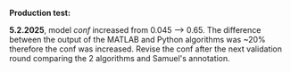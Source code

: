 **Production test:** <br>

**5.2.2025**, model *conf* increased from 0.045 --> 0.65. The difference between the output of the MATLAB and Python algorithms was ~20% therefore the conf was increased. Revise the conf after the next validation round comparing the 2 algorithms and Samuel's annotation.
